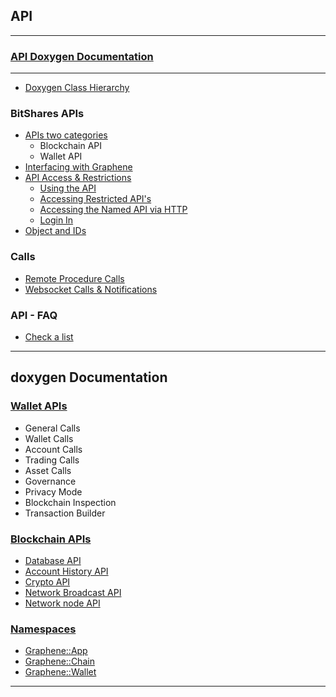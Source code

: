 ## API

***

### [API Doxygen Documentation](https://bitshares.org/doxygen/index.html)

***

- [Doxygen Class Hierarchy ](https://bitshares.org/doxygen/hierarchy.html)


### BitShares APIs
- [APIs two categories](/core/api/apis-about.md#apis-categories)
   - Blockchain API
   - Wallet API
- [Interfacing with Graphene](/core/api/apis-about.md#interfacing-with-graphene)
- [API Access & Restrictions](/core/api/api_restrictions.md#api-access-and-restrictions)
   - [Using the API](/core/api/api_restrictions.md#using-the-api)
   - [Accessing Restricted API's ](/core/api/api_restrictions.md#accessing-restricted-apis)
   - [Accessing the Named API via HTTP](/core/api/api_restrictions.md#accessing-the-named-api-via-http)
   - [Login In](/core/api/api_restrictions.md#login-in)
- [Object and IDs](/core/api/object_ids.md#objects-and-ids)   
   
### Calls   
- [Remote Procedure Calls](/core/api/rpc.md#remote-procedure-calls)
- [Websocket Calls & Notifications](/core/api/websocket_calls_notifications.md#websocket-calls-notifications)

### API - FAQ
- [Check a list](/core/tutorials/FAQ.md#apis)

***
## doxygen Documentation

### [Wallet APIs](https://bitshares.org/doxygen/classgraphene_1_1wallet_1_1wallet__api.html)
- General Calls
- Wallet Calls
- Account Calls
- Trading Calls
- Asset Calls
- Governance
- Privacy Mode
- Blockchain Inspection
- Transaction Builder
      
### [Blockchain APIs](https://bitshares.org/doxygen/namespacegraphene_1_1app.html)
- [Database API](https://bitshares.org/doxygen/classgraphene_1_1app_1_1database__api.html)
- [Account History API](https://bitshares.org/doxygen/classgraphene_1_1app_1_1history__api.html)
- [Crypto API](https://bitshares.org/doxygen/classgraphene_1_1app_1_1crypto__api.html)
- [Network Broadcast API](https://bitshares.org/doxygen/classgraphene_1_1app_1_1network__broadcast__api.html)
- [Network node API](https://bitshares.org/doxygen/classgraphene_1_1app_1_1network__node__api.html)

      
### [Namespaces](https://bitshares.org/doxygen/namespacegraphene.html) 
- [Graphene::App](https://bitshares.org/doxygen/namespacegraphene_1_1app.html)
- [Graphene::Chain](https://bitshares.org/doxygen/namespacegraphene_1_1chain.html)
- [Graphene::Wallet](https://bitshares.org/doxygen/namespacegraphene_1_1wallet.html)

***
